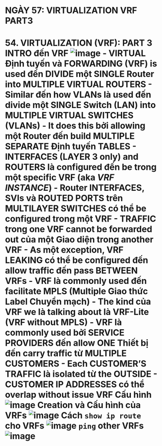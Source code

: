 # NGÀY 57: VIRTUALIZATION VRF PART3

# 54. VIRTUALIZATION (VRF): PART 3 INTRO đến VRF ![image](https://github.com/psaumur/CCNA/assets/106411237/e122f3c6-290f-4f33-a31d-f308f12140a3) - VIRTUAL Định tuyến và FORWARDING (VRF) is used đến DIVIDE một SINGLE Router into MULTIPLE VIRTUAL ROUTERS - Similar đến how VLANs là used đến divide một SINGLE Switch (LAN) into MULTIPLE VIRTUAL SWITCHES (VLANs) - It does this bởi allowing một Router đến build MULTIPLE SEPARATE Định tuyến TABLES - INTERFACES (LAYER 3 only) and ROUTERS là configured đến be trong một specific VRF (aka *VRF INSTANCE*) - Router INTERFACES, SVIs và ROUTED PORTS trên MULTILAYER SWITCHES có thể be configured trong một VRF - TRAFFIC trong one VRF cannot be forwarded out của một Giao diện trong another VRF - As một exception, VRF LEAKING có thể be configured đến allow traffic đến pass BETWEEN VRFs - VRF là commonly used đến facilitate MPLS (Multiple Giao thức Label Chuyển mạch) - The kind của VRF we là talking about là VRF-Lite (VRF without MPLS) - VRF là commonly used bởi SERVICE PROVIDERS đến allow ONE Thiết bị đến carry traffic từ MULTIPLE CUSTOMERS - Each CUSTOMER’S TRAFFIC là isolated từ the OUTSIDE - CUSTOMER IP ADDRESSES có thể overlap without issue VRF Cấu hình ![image](https://github.com/psaumur/CCNA/assets/106411237/fec7669b-8868-4529-81fa-6f52e07ff6e4) Creation và Cấu hình của VRFs ![image](https://github.com/psaumur/CCNA/assets/106411237/624ebfc0-c7c0-498d-a00b-c19e2738585a) Cách `show ip route` cho VRFs ![image](https://github.com/psaumur/CCNA/assets/106411237/cbe724be-4497-4976-9927-18ff5c71a4c7) `ping` other VRFs ![image](https://github.com/psaumur/CCNA/assets/106411237/f29dd935-0ec7-4756-b24a-fc44391254c0) 